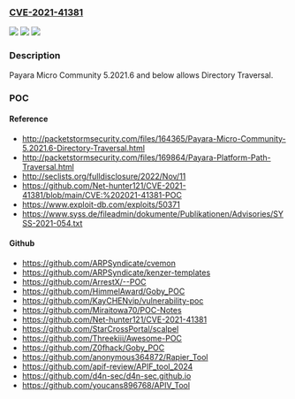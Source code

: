 ### [CVE-2021-41381](https://cve.mitre.org/cgi-bin/cvename.cgi?name=CVE-2021-41381)
![](https://img.shields.io/static/v1?label=Product&message=n%2Fa&color=blue)
![](https://img.shields.io/static/v1?label=Version&message=n%2Fa&color=blue)
![](https://img.shields.io/static/v1?label=Vulnerability&message=n%2Fa&color=brighgreen)

### Description

Payara Micro Community 5.2021.6 and below allows Directory Traversal.

### POC

#### Reference
- http://packetstormsecurity.com/files/164365/Payara-Micro-Community-5.2021.6-Directory-Traversal.html
- http://packetstormsecurity.com/files/169864/Payara-Platform-Path-Traversal.html
- http://seclists.org/fulldisclosure/2022/Nov/11
- https://github.com/Net-hunter121/CVE-2021-41381/blob/main/CVE:%202021-41381-POC
- https://www.exploit-db.com/exploits/50371
- https://www.syss.de/fileadmin/dokumente/Publikationen/Advisories/SYSS-2021-054.txt

#### Github
- https://github.com/ARPSyndicate/cvemon
- https://github.com/ARPSyndicate/kenzer-templates
- https://github.com/ArrestX/--POC
- https://github.com/HimmelAward/Goby_POC
- https://github.com/KayCHENvip/vulnerability-poc
- https://github.com/Miraitowa70/POC-Notes
- https://github.com/Net-hunter121/CVE-2021-41381
- https://github.com/StarCrossPortal/scalpel
- https://github.com/Threekiii/Awesome-POC
- https://github.com/Z0fhack/Goby_POC
- https://github.com/anonymous364872/Rapier_Tool
- https://github.com/apif-review/APIF_tool_2024
- https://github.com/d4n-sec/d4n-sec.github.io
- https://github.com/youcans896768/APIV_Tool

